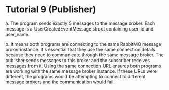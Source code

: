 # Tutorial 9 (Publisher)

a. The program sends exactly 5 messages to the message broker. Each message is a UserCreatedEventMessage struct containing user_id and user_name.

b. It means both programs are connecting to the same RabbitMQ message broker instance. It's essential that they use the same connection details because they need to communicate through the same message broker. The publisher sends messages to this broker and the subscriber receives messages from it. Using the same connection URL ensures both programs are working with the same message broker instance. If these URLs were different, the programs would be attempting to connect to different message brokers and the communication would fail.